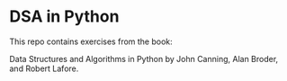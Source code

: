 # DSA in Python

This repo contains exercises from the book:

Data Structures and Algorithms in Python by John Canning, Alan Broder, and Robert Lafore.
